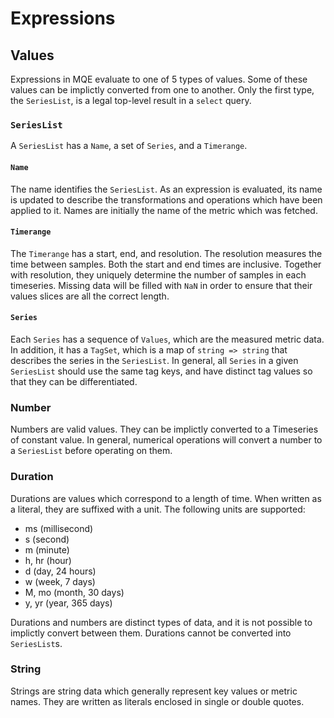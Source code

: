 
# Expressions

## Values

Expressions in MQE evaluate to one of 5 types of values. Some of these values can be implictly converted from one to another.
Only the first type, the `SeriesList`, is a legal top-level result in a `select` query.

### `SeriesList`

A `SeriesList` has a `Name`, a set of `Series`, and a `Timerange`.

#### `Name`

The name identifies the `SeriesList`. As an expression is evaluated, its name is updated to describe the transformations and operations which have been applied to it.
Names are initially the name of the metric which was fetched.

#### `Timerange`

The `Timerange` has a start, end, and resolution. The resolution measures the time between samples.
Both the start and end times are inclusive. Together with resolution, they uniquely determine the number of samples in each timeseries.
Missing data will be filled with `NaN` in order to ensure that their values slices are all the correct length.

#### `Series`

Each `Series` has a sequence of `Values`, which are the measured metric data. In addition, it has a `TagSet`, which is a map of `string => string` that describes the series in the `SeriesList`.
In general, all `Series` in a given `SeriesList` should use the same tag keys, and have distinct tag values so that they can be differentiated.

### Number

Numbers are valid values. They can be implictly converted to a Timeseries of constant value. In general, numerical operations will convert a number to a `SeriesList` before operating on them.

### Duration

Durations are values which correspond to a length of time. When written as a literal, they are suffixed with a unit. The following units are supported:

* ms (millisecond)
* s (second)
* m (minute)
* h, hr (hour)
* d (day, 24 hours)
* w (week, 7 days)
* M, mo (month, 30 days)
* y, yr (year, 365 days)

Durations and numbers are distinct types of data, and it is not possible to implictly convert between them. Durations cannot be converted into `SeriesList`s.

### String

Strings are string data which generally represent key values or metric names. They are written as literals enclosed in single or double quotes.